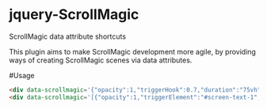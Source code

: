 # jquery-ScrollMagic
ScrollMagic data attribute shortcuts

This plugin aims to make ScrollMagic development more agile, by providing ways of creating ScrollMagic scenes via data attributes.

#Usage

```html
<div data-scrollmagic='{"opacity":1,"triggerHook":0.7,"duration":"75vh"}'></div>
<div data-scrollmagic='[{"opacity":1,"triggerElement":"#screen-text-1","triggerHook":0.25,"duration":150},{"opacity":0,"triggerElement":"#screen-text-2","triggerHook":1,"duration":150}]'></div>
```
